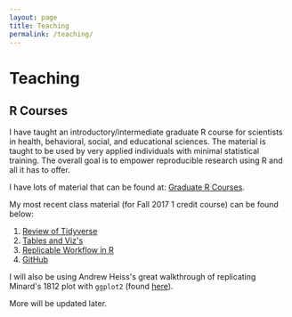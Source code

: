 ```yaml
---
layout: page
title: Teaching
permalink: /teaching/
---
```


# Teaching

## R Courses

I have taught an introductory/intermediate graduate R course for scientists in health, behavioral, social, and educational sciences. The material is taught to be used by very applied individuals with minimal statistical training. The overall goal is to empower reproducible research using R and all it has to offer.

I have lots of material that can be found at: [Graduate R Courses](https://github.com/TysonStanley/Graduate_R_Courses).

My most recent class material (for Fall 2017 1 credit course) can be found below:

1. [Review of Tidyverse](https://github.com/TysonStanley/Graduate_R_Courses/blob/master/Inter_R_Materials/01_Review.html)
2. [Tables and Viz's](https://github.com/TysonStanley/Graduate_R_Courses/blob/master/Inter_R_Materials/02_tables_viz.html)
3. [Replicable Workflow in R](https://github.com/TysonStanley/Graduate_R_Courses/blob/master/Inter_R_Materials/03_RepWorkflow.html)
4. [GitHub](https://github.com/TysonStanley/Graduate_R_Courses/blob/master/Inter_R_Materials/04_github.html)

I will also be using Andrew Heiss's great walkthrough of replicating Minard's 1812 plot with `ggplot2` (found [here](https://www.andrewheiss.com/blog/2017/08/10/exploring-minards-1812-plot-with-ggplot2/)).

More will be updated later.